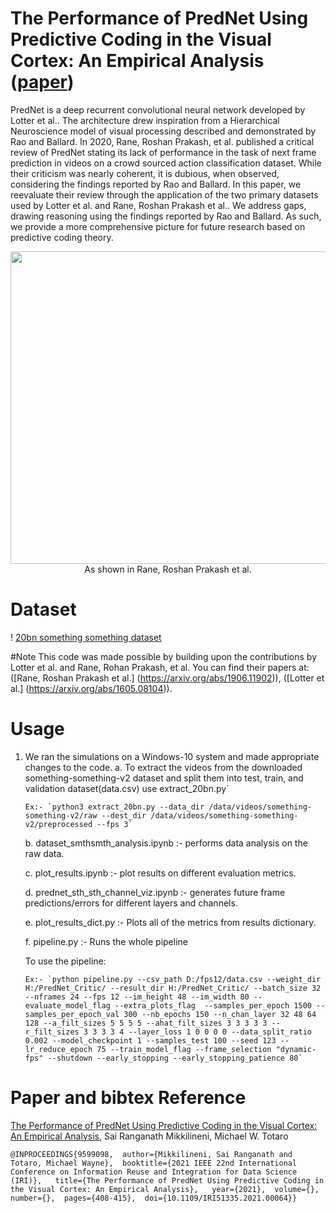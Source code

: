 # The Performance of PredNet Using Predictive Coding in the Visual Cortex: An Empirical Analysis ([paper](https://ieeexplore-ieee-org.ezproxyprod.ucs.louisiana.edu/stamp/stamp.jsp?tp=&arnumber=9599098))
PredNet is a deep recurrent convolutional neural network developed by Lotter et al.. The architecture drew inspiration from a Hierarchical Neuroscience model of visual processing described and demonstrated by Rao and Ballard. In 2020, Rane, Roshan Prakash, et al. published a critical review of PredNet stating its lack of performance in the task of next frame prediction in videos on a crowd sourced action classification dataset. While their criticism was nearly coherent, it is dubious, when observed, considering the findings reported by Rao and Ballard. In this paper, we reevaluate their review through the application of the two primary datasets used by Lotter et al. and Rane, Roshan Prakash et al.. We address gaps, drawing reasoning using the findings reported by Rao and Ballard. As such, we provide a more comprehensive picture for future research based on predictive coding theory.

<p align="center">
  <img width="750" height="500" src="https://github.com/RoshanRane/Predictive-video-classification/blob/master/PredNet_Vanilla.jpg"></img>
  As shown in Rane, Roshan Prakash et al.
</p>

# Dataset
! [20bn something something dataset](https://20bn.com/datasets/something-something)

#Note
This code was made possible by building upon the contributions by Lotter et al. and Rane, Rohan Prakash, et al. You can find their papers at: ([Rane, Roshan Prakash et al.] (https://arxiv.org/abs/1906.11902)), ([Lotter et al.] (https://arxiv.org/abs/1605.08104)).
# Usage

1.  We ran the simulations on a Windows-10 system and made appropriate changes to the code.
    a. To extract the videos from the downloaded something-something-v2 dataset and split them into test, train, and validation dataset(data.csv) use extract_20bn.py`  

        Ex:- `python3 extract_20bn.py --data_dir /data/videos/something-something-v2/raw --dest_dir /data/videos/something-something-v2/preprocessed --fps 3`

    b. dataset_smthsmth_analysis.ipynb :- performs data analysis on the raw data.  

    c. plot_results.ipynb :- plot results on different evaluation metrics.  

    d. prednet_sth_sth_channel_viz.ipynb :- generates future frame predictions/errors for different layers and channels.
    
    e. plot_results_dict.py :- Plots all of the metrics from results dictionary.
    
    f. pipeline.py :- Runs the whole pipeline
      
      To use the pipeline:
      
        Ex:- `python pipeline.py --csv_path D:/fps12/data.csv --weight_dir H:/PredNet_Critic/ --result_dir H:/PredNet_Critic/ --batch_size 32 --nframes 24 --fps 12 --im_height 48 --im_width 80 --evaluate_model_flag --extra_plots_flag  --samples_per_epoch 1500 --samples_per_epoch_val 300 --nb_epochs 150 --n_chan_layer 32 48 64 128 --a_filt_sizes 5 5 5 5 --ahat_filt_sizes 3 3 3 3 3 --r_filt_sizes 3 3 3 3 4 --layer_loss 1 0 0 0 0 --data_split_ratio 0.002 --model_checkpoint 1 --samples_test 100 --seed 123 --lr_reduce_epoch 75 --train_model_flag --frame_selection "dynamic-fps" --shutdown --early_stopping --early_stopping_patience 80`
  

# Paper and bibtex Reference
[The Performance of PredNet Using Predictive Coding in the Visual Cortex: An Empirical Analysis](https://ieeexplore-ieee-org.ezproxyprod.ucs.louisiana.edu/stamp/stamp.jsp?tp=&arnumber=9599098), Sai Ranganath Mikkilineni, Michael W. Totaro
```
@INPROCEEDINGS{9599098,  author={Mikkilineni, Sai Ranganath and Totaro, Michael Wayne},  booktitle={2021 IEEE 22nd International Conference on Information Reuse and Integration for Data Science (IRI)},   title={The Performance of PredNet Using Predictive Coding in the Visual Cortex: An Empirical Analysis},   year={2021},  volume={},  number={},  pages={408-415},  doi={10.1109/IRI51335.2021.00064}}
```
